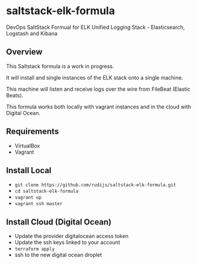 # saltstack-elk-formula

DevOps SaltStack Formual for ELK Unified Logging Stack - Elasticsearch, Logstash and Kibana

## Overview

This Saltstack formula is a work in progress.

It will install and single instances of the ELK stack onto a single machine.

This machine will listen and receive logs over the wire from FileBeat (Elastic Beats).

This formula works both locally with vagrant instances and in the cloud with Digital Ocean.

## Requirements

- VirtualBox
- Vagrant

## Install Local

- `git clone https://github.com/rudijs/saltstack-elk-formula.git`
- `cd saltstack-elk-formula`
- `vagrant up`
- `vagrant ssh master`

## Install Cloud (Digital Ocean)

- Update the provider digitalocean access token
- Update the ssh keys linked to your account
- `terraform apply`
- ssh to the new digital ocean droplet
